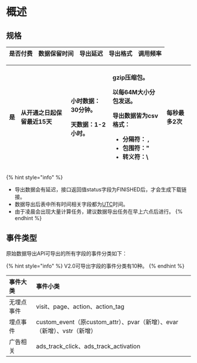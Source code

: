 # 概述

## 规格

| 是否付费 | 数据保留时间 | 导出延迟 | 导出格式 | 调用频率 |
| :--- | :--- | :--- | :--- | :--- |


<table>
  <thead>
    <tr>
      <th style="text-align:left">&#x662F;</th>
      <th style="text-align:left">&#x4ECE;&#x5F00;&#x901A;&#x4E4B;&#x65E5;&#x8D77;&#x4FDD;&#x7559;&#x6700;&#x8FD1;15&#x5929;</th>
      <th
      style="text-align:left">
        <p>&#x5C0F;&#x65F6;&#x6570;&#x636E;&#xFF1A;30&#x5206;&#x949F;&#x3002;</p>
        <p>&#x5929;&#x6570;&#x636E;&#xFF1A;1-2&#x5C0F;&#x65F6;&#x3002;</p>
        </th>
        <th style="text-align:left">
          <p>gzip&#x538B;&#x7F29;&#x5305;&#x3002;</p>
          <p>&#x4EE5;&#x6BCF;64M&#x5927;&#x5C0F;&#x5206;&#x5305;&#x53D1;&#x9001;&#x3002;</p>
          <p>&#x5BFC;&#x51FA;&#x6570;&#x636E;&#x7686;&#x4E3A;csv&#x683C;&#x5F0F;&#xFF1A;</p>
          <ul>
            <li>&#x5206;&#x9694;&#x7B26;&#xFF1A; ,</li>
            <li>&#x5305;&#x56F4;&#x7B26;&#xFF1A;&quot;</li>
            <li>&#x8F6C;&#x4E49;&#x7B26;&#xFF1A;\</li>
          </ul>
        </th>
        <th style="text-align:left">&#x6BCF;&#x79D2;&#x6700;&#x591A;2&#x6B21;</th>
    </tr>
  </thead>
  <tbody></tbody>
</table>

{% hint style="info" %}
* 导出数据会有延迟，接口返回值status字段为FINISHED后，才会生成下载链接。
* 数据导出后表中所有时间相关字段都为[UTC](http://baike.baidu.com/link?url=T9ER87o8wd_ABq-oRrn839-Q2hxrV5WvIeQX2bJCOAWgne8C8BCw8yRWrISceZJEoR83GuIhdu0vSZFwzl4ngFrD7vUITsrlcY6U3Fj6lWCx7x0xWRTNDFOHkhJmnUW05hrb5df7vvz12EayMr_4b5QJZ1UcTs17ffae3wI18LNeF8j_4WpMZ_srcJHSXhpk)时间。
* 由于凌晨会出现大量计算任务，建议数据导出任务在早上六点后进行。
{% endhint %}

## 事件类型

原始数据导出API可导出的所有字段的事件分类如下：

{% hint style="info" %}
V2.0可导出字段的事件分类有10种。
{% endhint %}

| 事件大类 | 事件小类 |
| :--- | :--- |
| 无埋点事件 | visit、page、action、action\_tag |
| 埋点事件 | custom\_event（原custom\_attr）、pvar（新增）、evar（新增）、vstr（新增） |
| 广告相关 | ads\_track\_click、ads\_track\_activation |

